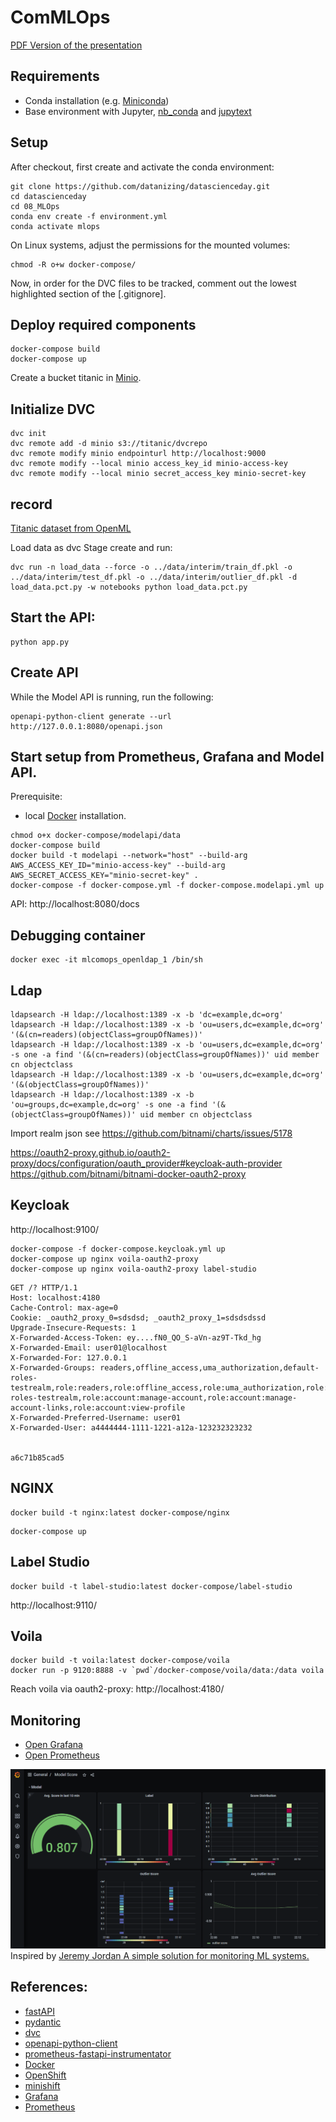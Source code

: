 # ComMLOps

[PDF Version of the presentation](presentation/presentation.pdf)

## Requirements
* Conda installation (e.g. [Miniconda](https://docs.conda.io/en/latest/miniconda.html))
* Base environment with Jupyter, [nb_conda](https://anaconda.org/conda-forge/nb_conda) and [jupytext](https://jupytext.readthedocs.io/en/latest/install.html)
## Setup

After checkout, first create and activate the conda environment:
```
git clone https://github.com/datanizing/datascienceday.git
cd datascienceday
cd 08_MLOps
conda env create -f environment.yml
conda activate mlops
```

On Linux systems, adjust the permissions for the mounted volumes:
```
chmod -R o+w docker-compose/
```

Now, in order for the DVC files to be tracked, comment out the lowest highlighted section of the [.gitignore].

## Deploy required components

```
docker-compose build
docker-compose up
```

Create a bucket titanic in [Minio](http://localhost:9000).

## Initialize DVC

```
dvc init
dvc remote add -d minio s3://titanic/dvcrepo
dvc remote modify minio endpointurl http://localhost:9000
dvc remote modify --local minio access_key_id minio-access-key
dvc remote modify --local minio secret_access_key minio-secret-key
```

## record

[Titanic dataset from OpenML](https://www.openml.org/d/40945)

Load data as dvc Stage create and run:
```
dvc run -n load_data --force -o ../data/interim/train_df.pkl -o ../data/interim/test_df.pkl -o ../data/interim/outlier_df.pkl -d load_data.pct.py -w notebooks python load_data.pct.py
```

## Start the API:

```
python app.py
```

## Create API

While the Model API is running, run the following:
```
openapi-python-client generate --url http://127.0.0.1:8080/openapi.json
```


## Start setup from Prometheus, Grafana and Model API.

Prerequisite: 
* local [Docker](https://docs.docker.com/get-docker/) installation.

```
chmod o+x docker-compose/modelapi/data
docker-compose build
docker build -t modelapi --network="host" --build-arg AWS_ACCESS_KEY_ID="minio-access-key" --build-arg AWS_SECRET_ACCESS_KEY="minio-secret-key" .
docker-compose -f docker-compose.yml -f docker-compose.modelapi.yml up
```
API: http://localhost:8080/docs

## Debugging container
```
docker exec -it mlcomops_openldap_1 /bin/sh
```
## Ldap
```
ldapsearch -H ldap://localhost:1389 -x -b 'dc=example,dc=org'
ldapsearch -H ldap://localhost:1389 -x -b 'ou=users,dc=example,dc=org' '(&(cn=readers)(objectClass=groupOfNames))'
ldapsearch -H ldap://localhost:1389 -x -b 'ou=users,dc=example,dc=org' -s one -a find '(&(cn=readers)(objectClass=groupOfNames))' uid member cn objectclass
ldapsearch -H ldap://localhost:1389 -x -b 'ou=users,dc=example,dc=org' '(&(objectClass=groupOfNames))'
ldapsearch -H ldap://localhost:1389 -x -b 'ou=groups,dc=example,dc=org' -s one -a find '(&(objectClass=groupOfNames))' uid member cn objectclass

```
Import realm json see
https://github.com/bitnami/charts/issues/5178

https://oauth2-proxy.github.io/oauth2-proxy/docs/configuration/oauth_provider#keycloak-auth-provider
https://github.com/bitnami/bitnami-docker-oauth2-proxy

## Keycloak
http://localhost:9100/

```
docker-compose -f docker-compose.keycloak.yml up
docker-compose up nginx voila-oauth2-proxy
docker-compose up nginx voila-oauth2-proxy label-studio
```

```
GET /? HTTP/1.1
Host: localhost:4180
Cache-Control: max-age=0
Cookie: _oauth2_proxy_0=sdsdsd; _oauth2_proxy_1=sdsdsdssd
Upgrade-Insecure-Requests: 1
X-Forwarded-Access-Token: ey....fN0_QO_S-aVn-az9T-Tkd_hg
X-Forwarded-Email: user01@localhost
X-Forwarded-For: 127.0.0.1
X-Forwarded-Groups: readers,offline_access,uma_authorization,default-roles-testrealm,role:readers,role:offline_access,role:uma_authorization,role:default-roles-testrealm,role:account:manage-account,role:account:manage-account-links,role:account:view-profile
X-Forwarded-Preferred-Username: user01
X-Forwarded-User: a4444444-1111-1221-a12a-123232323232


a6c71b85cad5
```

## NGINX
```
docker build -t nginx:latest docker-compose/nginx
```

```
docker-compose up 
```

## Label Studio
```
docker build -t label-studio:latest docker-compose/label-studio
```
http://localhost:9110/
 
## Voila
```
docker build -t voila:latest docker-compose/voila
docker run -p 9120:8888 -v `pwd`/docker-compose/voila/data:/data voila
```
Reach voila via oauth2-proxy:
http://localhost:4180/


## Monitoring

* [Open Grafana](http://localhost:3000)
* [Open Prometheus](http://localhost:9090)

![Dashboard](images/dashboard.png)
Inspired by [Jeremy Jordan
A simple solution for monitoring ML systems.
](https://www.jeremyjordan.me/ml-monitoring/)

## References:
* [fastAPI](https://fastapi.tiangolo.com/)
* [pydantic]()
* [dvc](https://dvc.org/)
* [openapi-python-client](https://github.com/openapi-generators/openapi-python-client)
* [prometheus-fastapi-instrumentator](https://github.com/trallnag/prometheus-fastapi-instrumentator)
* [Docker](https://docs.docker.com/get-docker/)
* [OpenShift](https://www.openshift.com/)
* [minishift](https://docs.okd.io/3.11/minishift/getting-started/index.html)
* [Grafana](https://grafana.com/)
* [Prometheus](https://prometheus.io/)
